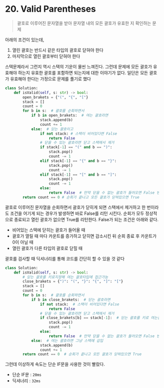 # 20. Valid Parentheses

> 괄호로 이루어진 문자열을 받아 문자열 내의 모든 괄호가 유효한 지 확인하는 문제

아래의 조건이 있는데,

1. 열린 괄호는 반드시 같은 타입의 괄호로 닫혀야 한다
2. 마지막으로 열린 괄호부터 닫혀야 한다

스택문제라서 그런지 역시 스택의 기운이 물씬 느껴진다. 그런데 문제에 모든 괄호가 유효해야 하는지 유효한 괄호를 포함하면 되는지에 대한 이야기가 없다. 일단은 모든 괄호가 유효해야 한다는 가정으로 문제를 풀기로 했다

```python
class Solution:
    def isValid(self, s: str) -> bool:
        open_brakets = {"(", "{", "["}
        stack = []
        count = 0
        for b in s:  # 괄호를 순회하면서
            if b in open_brakets:  # 여는 괄호라면
                stack.append(b)
                count += 1
            else:  # 닫는 괄호이고
                if not stack: # 스택이 비어있다면 False
                    return False
                # 닫을 수 있는 괄호라면 닫고 스택에서 제거
                if stack[-1] == "(" and b == ")":
                    stack.pop()
                    count -= 1
                elif stack[-1] == "{" and b == "}":
                    stack.pop()
                    count -= 1
                elif stack[-1] == "[" and b == "]":
                    stack.pop()
                    count -= 1
                else:
                    return False  # 만약 닫을 수 없는 괄호가 들어오면 False 반환
        return count == 0 # 순회가 끝나고 모든 괄호가 닫혀있으면 True
```

괄호로 이루어진 문자열을 순회하면서 괄호가 닫히게 되면 스택에서 제거하고 한 번이라도 조건을 어기게 되는 경우가 발생하면 바로 False를 리턴 시킨다. 순회가 모두 정상적으로 종료되고 열린 괄호가 없으면 True를 리턴한다. False가 되는 조건은 아래와 같다.

- 비어있는 스택에 닫히는 괄호가 들어올 때
- 괄호가 열릴 때 마다 카운트를 증가하고 닫히면 감소시킨 뒤 순회 종료 후 카운트가 0이 아닐 때
- 열린 괄호가 다른 타입의 괄호로 닫힐 때

괄호를 검사할 때 딕셔너리를 통해 코드를 간단히 할 수 있을 것 같다

```python
class Solution:
    def isValid(self, s: str) -> bool:
        # 닫는 괄호를 키로지정해 여는 괄호타입에 접근가능
        close_brakets = {")": "(", "}": "{", "]": "["}
        stack = []
        count = 0
        for b in s:  # 괄호를 순회하면서
            if b in close_brakets:  # 닫는 괄호라면
                if not stack:  # 스택이 비어있다면 False
                    return False
                # 닫을 수 있는 괄호라면 닫고 스택에서 제거
                if close_brakets[b] == stack[-1]:  # 닫는 괄호를 키로 여는괄호에 접근하여 스택의 Top와 비교
                    stack.pop()
                    count -= 1
                else:
                    return False  # 만약 닫을 수 없는 괄호가 들어오면 False 반환
            else:  # 여는 괄호라면 그냥 스택에 삽입
                stack.append(b)
                count += 1
        return count == 0  # 순회가 끝나고 모든 괄호가 닫혀있으면 True
```

그런데 이상하게 속도는 단순 IF문을 사용한 것이 빨랐다.

- 단순 IF문 : `20ms`
- 딕셔너리 : `32ms`
